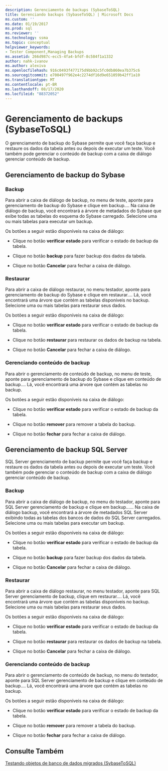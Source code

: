 ```yaml
---
description: Gerenciamento de backups (SybaseToSQL)
title: Gerenciando backups (SybaseToSQL) | Microsoft Docs
ms.custom: ''
ms.date: 01/19/2017
ms.prod: sql
ms.reviewer: ''
ms.technology: ssma
ms.topic: conceptual
helpviewer_keywords:
- Tester Component,Managing Backups
ms.assetid: 266d987c-ecc5-4fa4-bfdf-8c584f1a1332
author: nahk-ivanov
ms.author: alexiva
ms.openlocfilehash: 916c0493f477175d9bb92c5fc0db860ea7b375c6
ms.sourcegitcommit: e700497f962e4c2274df16d9e651059b42ff1a10
ms.translationtype: MT
ms.contentlocale: pt-BR
ms.lasthandoff: 08/17/2020
ms.locfileid: "88372052"
---
```

# <a name="managing-backups-sybasetosql"></a>Gerenciamento de backups (SybaseToSQL)
O gerenciamento de backup do Sybase permite que você faça backup e restaure os dados da tabela antes ou depois de executar um teste. Você também pode gerenciar o conteúdo de backup com a caixa de diálogo gerenciar conteúdo de backup.  
  
## <a name="sybase-backup-management"></a>Gerenciamento de backup do Sybase  
  
### <a name="backup"></a>Backup  
Para abrir a caixa de diálogo de backup, no menu de teste, aponte para gerenciamento de backup do Sybase e clique em backup.... Na caixa de diálogo de backup, você encontrará a árvore de metadados do Sybase que exibe todas as tabelas do esquema do Sybase carregado. Selecione uma ou mais tabelas para executar um backup.  
  
Os botões a seguir estão disponíveis na caixa de diálogo:  
  
-   Clique no botão **verificar estado** para verificar o estado de backup da tabela.  
  
-   Clique no botão **backup** para fazer backup dos dados da tabela.  
  
-   Clique no botão **Cancelar** para fechar a caixa de diálogo.  
  
### <a name="restore"></a>Restaurar  
Para abrir a caixa de diálogo restaurar, no menu testador, aponte para gerenciamento de backup do Sybase e clique em restaurar.... Lá, você encontrará uma árvore que contém as tabelas disponíveis no backup. Selecione uma ou mais tabelas para restaurar seus dados.  
  
Os botões a seguir estão disponíveis na caixa de diálogo:  
  
-   Clique no botão **verificar estado** para verificar o estado de backup da tabela.  
  
-   Clique no botão **restaurar** para restaurar os dados de backup na tabela.  
  
-   Clique no botão **Cancelar** para fechar a caixa de diálogo.  
  
### <a name="managing-backup-contents"></a>Gerenciando conteúdo de backup  
Para abrir o gerenciamento de conteúdo de backup, no menu de teste, aponte para gerenciamento de backup do Sybase e clique em conteúdo de backup.... Lá, você encontrará uma árvore que contém as tabelas no backup.  
  
Os botões a seguir estão disponíveis na caixa de diálogo:  
  
-   Clique no botão **verificar estado** para verificar o estado de backup da tabela.  
  
-   Clique no botão **remover** para remover a tabela do backup.  
  
-   Clique no botão **fechar** para fechar a caixa de diálogo.  
  
## <a name="sql-server-backup-management"></a>Gerenciamento de backup SQL Server  
SQL Server gerenciamento de backup permite que você faça backup e restaure os dados da tabela antes ou depois de executar um teste. Você também pode gerenciar o conteúdo de backup com a caixa de diálogo gerenciar conteúdo de backup.  
  
### <a name="backup"></a>Backup  
Para abrir a caixa de diálogo de backup, no menu do testador, aponte para SQL Server gerenciamento de backup e clique em backup...... Na caixa de diálogo backup, você encontrará a árvore de metadados SQL Server exibindo todas as tabelas dos bancos de dados do SQL Server carregados. Selecione uma ou mais tabelas para executar um backup.  
  
Os botões a seguir estão disponíveis na caixa de diálogo:  
  
-   Clique no botão **verificar estado** para verificar o estado de backup da tabela.  
  
-   Clique no botão **backup** para fazer backup dos dados da tabela.  
  
-   Clique no botão **Cancelar** para fechar a caixa de diálogo.  
  
### <a name="restore"></a>Restaurar  
Para abrir a caixa de diálogo restaurar, no menu testador, aponte para SQL Server gerenciamento de backup, clique em restaurar.... Lá, você encontrará uma árvore que contém as tabelas disponíveis no backup. Selecione uma ou mais tabelas para restaurar seus dados.  
  
Os botões a seguir estão disponíveis na caixa de diálogo:  
  
-   Clique no botão **verificar estado** para verificar o estado de backup da tabela.  
  
-   Clique no botão **restaurar** para restaurar os dados de backup na tabela.  
  
-   Clique no botão **Cancelar** para fechar a caixa de diálogo.  
  
### <a name="managing-backup-contents"></a>Gerenciando conteúdo de backup  
Para abrir o gerenciamento de conteúdo de backup, no menu do testador, aponte para SQL Server gerenciamento de backup e clique em conteúdo de backup.... Lá, você encontrará uma árvore que contém as tabelas no backup.  
  
Os botões a seguir estão disponíveis na caixa de diálogo:  
  
-   Clique no botão **verificar estado** para verificar o estado de backup da tabela.  
  
-   Clique no botão **remover** para remover a tabela do backup.  
  
-   Clique no botão **fechar** para fechar a caixa de diálogo.  
  
## <a name="see-also"></a>Consulte Também  
[Testando objetos de banco de dados migrados &#40;SybaseToSQL&#41;](../../ssma/sybase/testing-migrated-database-objects-sybasetosql.md)  
  
